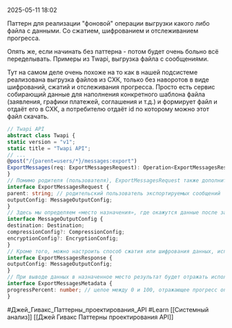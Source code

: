  2025-05-11 18:02

Паттерн для реализации "фоновой" операции выгрузки какого либо файла с данными. Со сжатием, шифрованием и отслеживанием прогресса.

Опять же, если начинать без паттерна - потом будет очень больно всё переделывать. Примеры из Twapi, выгрузка файла с сообщениями.

Тут на самом деле очень похоже на то как в нашей подсистеме реализована выгрузка файлов из СХК, только без наворотов в виде шифрований, сжатий и отслеживания прогресса. Просто есть сервис собирающий данные для наполнения конкретного шаблона файла (заявления, графики платежей, соглашения и т.д.) и формирует файл и отдаёт его в СХК, а потребителю отдаёт id по которому можно этот файл скачать.


```typescript  
// Twapi API  
abstract class Twapi {  
static version = "v1";  
static title = "Twapi API";  
// ...  
@post("/{parent=users/*}/messages:export")  
ExportMessages(req: ExportMessagesRequest): Operation<ExportMessagesResponse, ExportMessagesMetadata>;  
}  
// Помимо родителя (пользователя), ExportMessagesRequest также дополнительно получает конфигурацию выходных данных  
interface ExportMessagesRequest {  
parent: string; // родительский пользователь экспортируемых сообщений  
outputConfig: MessageOutputConfig;  
}  
// Здесь мы определяем «место назначения», где окажутся данные после завершения операции  
interface MessageOutputConfig {  
destination: Destination;  
compressionConfig?: CompressionConfig;  
encryptionConfig?: EncryptionConfig;  
}  
// Кроме того, можно настроить способ сжатия или шифрования данных, используя отдельные объекты конфигурации  
interface ExportMessagesResponse {  
outputConfig: MessageOutputConfig;  
}  
// При выводе данных в назначенное место результат будет отражать использованную конфигурацию  
interface ExportMessagesMetadata {  
progressPercent: number; // целое между 0 и 100, отражающее прогресс операции  
}

```

#Джей_Гивакс_Паттерны_проектирования_API 
#Learn
[[Системный анализ]]
[[Джей Гивакс Паттерны проектирования API]]